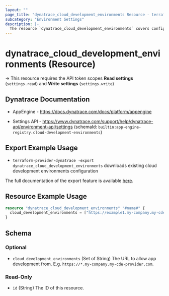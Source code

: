 ```yaml
---
layout: ""
page_title: "dynatrace_cloud_development_environments Resource - terraform-provider-dynatrace"
subcategory: "Environment Settings"
description: |-
  The resource `dynatrace_cloud_development_environments` covers configuration for cloud development environments
---
```


# dynatrace_cloud_development_environments (Resource)

-> This resource requires the API token scopes **Read settings** (`settings.read`) and **Write settings** (`settings.write`)

## Dynatrace Documentation

- AppEngine - https://docs.dynatrace.com/docs/platform/appengine

- Settings API - https://www.dynatrace.com/support/help/dynatrace-api/environment-api/settings (schemaId: `builtin:app-engine-registry.cloud-development-environments`)

## Export Example Usage

- `terraform-provider-dynatrace -export dynatrace_cloud_development_environments` downloads existing cloud development environments configuration

The full documentation of the export feature is available [here](https://dt-url.net/h203qmc).

## Resource Example Usage

```terraform
resource "dynatrace_cloud_development_environments" "#name#" {
  cloud_development_environments = ["https://example1.my-company.my-cde-provider.com", "https://example2.my-company.my-cde-provider.com", "https://example3.my-company.my-cde-provider.com"]
}
```

<!-- schema generated by tfplugindocs -->
## Schema

### Optional

- `cloud_development_environments` (Set of String) The URL to allow app development from. E.g. `https://*.my-company.my-cde-provider.com`.

### Read-Only

- `id` (String) The ID of this resource.
